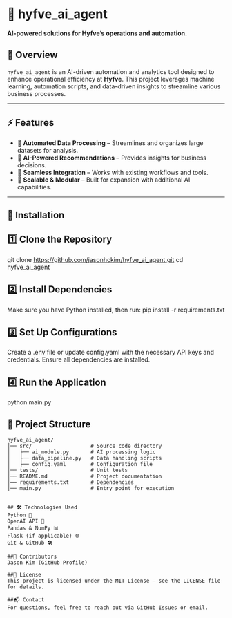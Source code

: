 # 📌 hyfve_ai_agent
**AI-powered solutions for Hyfve’s operations and automation.**

## 📖 Overview
`hyfve_ai_agent` is an AI-driven automation and analytics tool designed to enhance operational efficiency at **Hyfve**. This project leverages machine learning, automation scripts, and data-driven insights to streamline various business processes.

---

## ⚡ Features
- 🔹 **Automated Data Processing** – Streamlines and organizes large datasets for analysis.  
- 🔹 **AI-Powered Recommendations** – Provides insights for business decisions.  
- 🔹 **Seamless Integration** – Works with existing workflows and tools.  
- 🔹 **Scalable & Modular** – Built for expansion with additional AI capabilities.  

---

## 🚀 Installation

## 1️⃣ Clone the Repository

git clone https://github.com/jasonhckim/hyfve_ai_agent.git
cd hyfve_ai_agent

## 2️⃣ Install Dependencies
Make sure you have Python installed, then run:
pip install -r requirements.txt

## 3️⃣ Set Up Configurations
Create a .env file or update config.yaml with the necessary API keys and credentials.
Ensure all dependencies are installed.
## 4️⃣ Run the Application
python main.py

## 📂 Project Structure
```plaintext
hyfve_ai_agent/
│── src/                   # Source code directory
│   ├── ai_module.py       # AI processing logic
│   ├── data_pipeline.py   # Data handling scripts
│   ├── config.yaml        # Configuration file
│── tests/                 # Unit tests
│── README.md              # Project documentation
│── requirements.txt       # Dependencies
│── main.py                # Entry point for execution


## 🛠 Technologies Used
Python 🐍
OpenAI API 🤖
Pandas & NumPy 📊
Flask (if applicable) 🌐
Git & GitHub 🛠

##👥 Contributors
Jason Kim (GitHub Profile)

##📜 License
This project is licensed under the MIT License – see the LICENSE file for details.

##📬 Contact
For questions, feel free to reach out via GitHub Issues or email.
